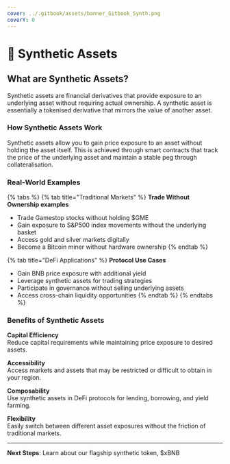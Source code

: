 ```yaml
---
cover: ../.gitbook/assets/banner_Gitbook_Synth.png
coverY: 0
---
```


# 💎 Synthetic Assets

## What are Synthetic Assets?

Synthetic assets are financial derivatives that provide exposure to an underlying asset without requiring actual ownership. A synthetic asset is essentially a tokenised derivative that mirrors the value of another asset.

### How Synthetic Assets Work

Synthetic assets allow you to gain price exposure to an asset without holding the asset itself. This is achieved through smart contracts that track the price of the underlying asset and maintain a stable peg through collateralisation.

### Real-World Examples

{% tabs %}
{% tab title="Traditional Markets" %}
**Trade Without Ownership examples**

* Trade Gamestop stocks without holding $GME
* Gain exposure to S\&P500 index movements without the underlying basket
* Access gold and silver markets digitally
* Become a Bitcoin miner without hardware ownership
{% endtab %}

{% tab title="DeFi Applications" %}
**Protocol Use Cases**

* Gain BNB price exposure with additional yield
* Leverage synthetic assets for trading strategies
* Participate in governance without selling underlying assets
* Access cross-chain liquidity opportunities
{% endtab %}
{% endtabs %}

### Benefits of Synthetic Assets

**Capital Efficiency**\
Reduce capital requirements while maintaining price exposure to desired assets.

**Accessibility**\
Access markets and assets that may be restricted or difficult to obtain in your region.

**Composability**\
Use synthetic assets in DeFi protocols for lending, borrowing, and yield farming.

**Flexibility**\
Easily switch between different asset exposures without the friction of traditional markets.

***

**Next Steps**: Learn about our flagship synthetic token, $xBNB
